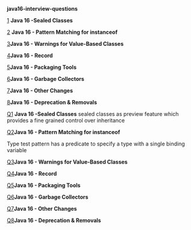 **java16-interview-questions**

[1](https://github.com/mprashanth2028/java16-interview-questions?tab=readme-ov-file#Q1) **Java 16 -Sealed Classes**

[2](https://github.com/mprashanth2028/java16-interview-questions?tab=readme-ov-file#Q2) **Java 16 - Pattern Matching for instanceof**

[3](https://github.com/mprashanth2028/java16-interview-questions?tab=readme-ov-file#Q3)**Java 16 - Warnings for Value-Based Classes**

[4](https://github.com/mprashanth2028/java16-interview-questions?tab=readme-ov-file#Q4)**Java 16 - Record**  

[5](https://github.com/mprashanth2028/java16-interview-questions?tab=readme-ov-file#Q5)**Java 16 - Packaging Tools**

[6](https://github.com/mprashanth2028/java16-interview-questions?tab=readme-ov-file#Q6)**Java 16 - Garbage Collectors**

[7](https://github.com/mprashanth2028/java16-interview-questions?tab=readme-ov-file#Q7)**Java 16 - Other Changes**

[8](https://github.com/mprashanth2028/java16-interview-questions?tab=readme-ov-file#Q8)**Java 16 - Deprecation & Removals**


[Q1](https://github.com/mprashanth2028/java16-interview-questions?tab=readme-ov-file#Q1) **Java 16 -Sealed Classes**
sealed classes as preview feature which provides a fine grained control over inheritance

[Q2](https://github.com/mprashanth2028/java16-interview-questions?tab=readme-ov-file#Q2)**Java 16 - Pattern Matching for instanceof**

Type test pattern has a predicate to specify a type with a single binding variable

[Q3](https://github.com/mprashanth2028/java16-interview-questions?tab=readme-ov-file#Q3)**Java 16 - Warnings for Value-Based Classes**

[Q4](https://github.com/mprashanth2028/java16-interview-questions?tab=readme-ov-file#Q4)**Java 16 - Record**

[Q5](https://github.com/mprashanth2028/java16-interview-questions?tab=readme-ov-file#Q5)**Java 16 - Packaging Tools**

[Q6](https://github.com/mprashanth2028/java16-interview-questions?tab=readme-ov-file#Q6)**Java 16 - Garbage Collectors**

[Q7](https://github.com/mprashanth2028/java16-interview-questions?tab=readme-ov-file#Q7)**Java 16 - Other Changes**

[Q8](https://github.com/mprashanth2028/java16-interview-questions?tab=readme-ov-file#Q8)**Java 16 - Deprecation & Removals**

